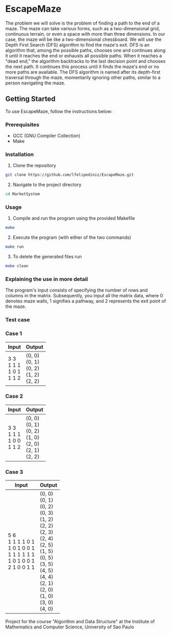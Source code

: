 # EscapeMaze

The problem we will solve is the problem of finding a path to the end of a maze. The maze can take various forms, such as a two-dimensional grid, continuous terrain, or even a space with more than three dimensions. In our case, the maze will be like a two-dimensional chessboard. We will use the Depth First Search (DFS) algorithm to find the maze's exit. DFS is an algorithm that, among the possible paths, chooses one and continues along it until it reaches the end or exhausts all possible paths. When it reaches a "dead end," the algorithm backtracks to the last decision point and chooses the next path. It continues this process until it finds the maze's end or no more paths are available. The DFS algorithm is named after its depth-first traversal through the maze, momentarily ignoring other paths, similar to a person navigating the maze.
## Getting Started

To use EscapeMaze, follow the instructions below:

### Prerequisites

- GCC (GNU Compiler Collection)
- Make

### Installation

1. Clone the repository

```bash
git clone https://github.com/lfelipediniz/EscapeMaze.git
```

2. Navigate to the project directory

```bash
cd MarketSystem
```

### Usage

1. Compile and run the program using the provided Makefile

```bash
make
```

2. Execute the program (with either of the two commands)

```bash
make run
```

3. To delete the generated files run

```bash
make clean
```

### Explaining the use in more detail

The program's input consists of specifying the number of rows and columns in the matrix. Subsequently, you input all the matrix data, where 0 denotes maze walls, 1 signifies a pathway, and 2 represents the exit point of the maze.

### Test case

### Case 1

<table align="center">
<thead>
<tr>
<th>Input</th>
<th>Output</th>
</tr>
</thead>
<tbody>
<tr>
<td>3 3 <br>
1 1 1 <br>
1 0 1 <br>
1 1 2 <br>
</td>
<td> 
(0, 0) <br>
(0, 1)<br>
(0, 2) <br>
(1, 2) <br>
(2, 2)<br>
</td>
</table>

### Case 2
<table align="center">
<thead>
<tr>
<th>Input</th>
<th>Output</th>
</tr>
</thead>
<tbody>
<tr>
<td>3 3 <br>
1 1 1 <br>
1 0 0 <br>
1 1 2 <br>
</td>
<td> 
(0, 0) <br>
(0, 1) <br>
(0, 2) <br>
(1, 0) <br>
(2, 0) <br>
(2, 1) <br>
(2, 2) <br>
</td>
</table>

### Case 3

<table align="center">
<thead>
<tr>
<th>Input</th>
<th>Output</th>
</tr>
</thead>
<tbody>
<tr>
<td>5 6 <br>
1 1 1 1 0 1 <br>
1 0 1 0 0 1<br>
1 1 1 1 1 1<br>
1 0 1 0 0 1<br>
2 1 0 0 1 1<br>
</td>
<td> 
(0, 0) <br>
(0, 1)<br>
(0, 2)<br>
(0, 3)<br>
(1, 2)<br>
(2, 2) <br>
(2, 3)<br>
(2, 4)<br>
(2, 5)<br>
(1, 5)<br>
(0, 5)<br>
(3, 5)<br>
(4, 5)<br>
(4, 4)<br>
(2, 1)<br>
(2, 0)<br>
(1, 0)<br>
(3, 0)<br>
(4, 0)<br>
</td>
</table>

Project for the course "Algorithm and Data Structure" at the Institute of Mathematics and Computer Science, University of Sao Paulo
